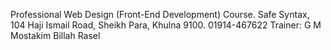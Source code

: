 Professional Web Design (Front-End Development) Course.
Safe Syntax, 104 Haji Ismail Road, Sheikh Para, Khulna 9100.
01914-467622
Trainer: G M Mostakim Billah Rasel
